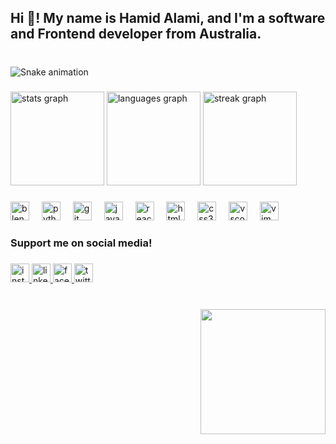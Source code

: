<h2 align="left">Hi 👋! My name is Hamid Alami, and I'm a software and Frontend developer from Australia.</h2>

###

<br clear="both">

<img src="https://raw.githubusercontent.com/hamid4lami/hamid4lami/output/snake.svg" alt="Snake animation" />

###

<div align="left">
  <img src="https://github-readme-stats.vercel.app/api?username=hamid4lami&hide_title=false&hide_rank=false&show_icons=true&include_all_commits=true&count_private=true&disable_animations=false&theme=github_dark&locale=en&hide_border=true&order=1" height="150" alt="stats graph"  />
  <img src="https://github-readme-stats.vercel.app/api/top-langs?username=hamid4lami&locale=en&hide_title=false&layout=compact&card_width=320&langs_count=5&theme=ocean_dark&hide_border=true&order=2" height="150" alt="languages graph"  />
  <img src="https://streak-stats.demolab.com?user=hamid4lami&locale=en&mode=daily&theme=ocean_dark&hide_border=true&border_radius=5&order=3" height="150" alt="streak graph"  />
</div>

###

<div align="left">
  <img src="https://cdn.jsdelivr.net/gh/devicons/devicon/icons/blender/blender-original.svg" height="30" alt="blender logo"  />
  <img width="12" />
  <img src="https://cdn.jsdelivr.net/gh/devicons/devicon/icons/python/python-original.svg" height="30" alt="python logo"  />
  <img width="12" />
  <img src="https://cdn.jsdelivr.net/gh/devicons/devicon/icons/git/git-original.svg" height="30" alt="git logo"  />
  <img width="12" />
  <img src="https://cdn.jsdelivr.net/gh/devicons/devicon/icons/javascript/javascript-original.svg" height="30" alt="javascript logo"  />
  <img width="12" />
  <img src="https://cdn.jsdelivr.net/gh/devicons/devicon/icons/react/react-original.svg" height="30" alt="react logo"  />
  <img width="12" />
  <img src="https://cdn.jsdelivr.net/gh/devicons/devicon/icons/html5/html5-original.svg" height="30" alt="html5 logo"  />
  <img width="12" />
  <img src="https://cdn.jsdelivr.net/gh/devicons/devicon/icons/css3/css3-original.svg" height="30" alt="css3 logo"  />
  <img width="12" />
  <img src="https://cdn.jsdelivr.net/gh/devicons/devicon/icons/vscode/vscode-original.svg" height="30" alt="vscode logo"  />
  <img width="12" />
  <img src="https://cdn.jsdelivr.net/gh/devicons/devicon/icons/vim/vim-original.svg" height="30" alt="vim logo"  />
</div>

###

<h3 align="left">Support me on social media!</h3>

###

<div align="left">
  <a href="https://www.instagram.com/hamid4lami/" target="_blank">
    <img src="https://img.shields.io/static/v1?message=Instagram&logo=instagram&label=&color=f46060&logoColor=white&labelColor=&style=for-the-badge" height="30" alt="instagram logo"  />
  </a>
  <a href="https://www.linkedin.com/in/hamid-reza-alami22/" target="_blank">
    <img src="https://img.shields.io/static/v1?message=LinkedIn&logo=linkedin&label=&color=0077B5&logoColor=white&labelColor=&style=for-the-badge" height="30" alt="linkedin logo"  />
  </a>
  <a href="https://www.facebook.com/hamid4lami" target="_blank">
    <img src="https://img.shields.io/static/v1?message=Facebook&logo=facebook&label=&color=1877F2&logoColor=white&labelColor=&style=for-the-badge" height="30" alt="facebook logo"  />
  </a>
  <a href="https://twitter.com/hamid4lami" target="_blank">
    <img src="https://img.shields.io/static/v1?message=Twitter&logo=twitter&label=&color=000000&logoColor=white&labelColor=&style=for-the-badge" height="30" alt="twitter logo"  />
  </a>
</div>

###

<br clear="both">

<img align="right" height="200" src="https://media.giphy.com/media/v1.Y2lkPTc5MGI3NjExaWh1d3Rtd3FvdGh1MjlpamYzNDFrZWJkMnd2ZjJsOGt1ajE1ODBxOCZlcD12MV9pbnRlcm5hbF9naWZfYnlfaWQmY3Q9Zw/qgQUggAC3Pfv687qPC/giphy.gif"  />

###
